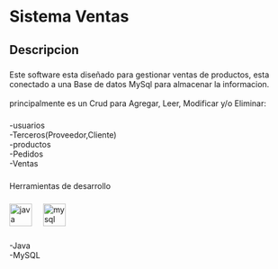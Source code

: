 <h1 align="left">Sistema Ventas</h1>

###

<h2 align="left">Descripcion</h2>

###

<p align="left">Este software esta diseñado para gestionar ventas de productos, esta conectado a una Base de datos MySql para almacenar la informacion.<br><br>principalmente es un Crud para Agregar, Leer, Modificar y/o Eliminar:</p>

###

<p align="left">-usuarios<br>-Terceros(Proveedor,Cliente)<br>-productos<br>-Pedidos<br>-Ventas</p>

###

<p align="left">Herramientas de desarrollo</p>

###

<div align="left">
  <img src="https://cdn.jsdelivr.net/gh/devicons/devicon/icons/java/java-original.svg" height="40" alt="java logo"  />
  <img width="12" />
  <img src="https://cdn.jsdelivr.net/gh/devicons/devicon/icons/mysql/mysql-original.svg" height="40" alt="mysql logo"  />
</div>

###

<p align="left">-Java<br>-MySQL</p>

###
